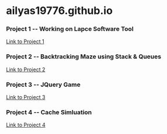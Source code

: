 # ailyas19776.github.io

### Project 1 -- Working on Lapce Software Tool
[Link to Project 1](https://github.com/lapce/lapce.git)

### Project 2 -- Backtracking Maze using Stack & Queues
[Link to Project 2](https://github.com/ailyas19776/Backtrack_Maze_Tool)

### Project 3 -- JQuery Game
[Link to Project 3](https://github.com/ailyas19776/JQuery_Game)

### Project 4 -- Cache Simluation
[Link to Project 4](https://drive.google.com/drive/folders/1bIJ-g3KYgcbN5O8K_Y4kLUR_0jH2lnxN?usp=sharing)


